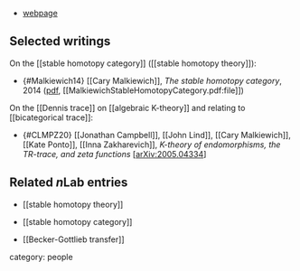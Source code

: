 

* [webpage](http://math.uiuc.edu/~cmalkiew/)

## Selected writings

On the [[stable homotopy category]] ([[stable homotopy theory]]):

* {#Malkiewich14} [[Cary Malkiewich]], _The stable homotopy category_, 2014 ([pdf](https://people.math.binghamton.edu/malkiewich/stable.pdf), [[MalkiewichStableHomotopyCategory.pdf:file]])

On the [[Dennis trace]] on [[algebraic K-theory]] and relating to [[bicategorical trace]]:

* {#CLMPZ20} [[Jonathan Campbell]], [[John Lind]], [[Cary Malkiewich]], [[Kate Ponto]], [[Inna Zakharevich]], _K-theory of endomorphisms, the TR-trace, and zeta functions_ &lbrack;[arXiv:2005.04334](https://arxiv.org/abs/2005.04334)&rbrack;
 

## Related $n$Lab entries

* [[stable homotopy theory]]

* [[stable homotopy category]]

* [[Becker-Gottlieb transfer]]

category: people

